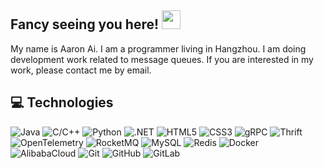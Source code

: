 ## Fancy seeing you here! <img src="https://raw.githubusercontent.com/aemmadi/aemmadi/master/wave.gif" width="30px">
My name is Aaron Ai. I am a programmer living in Hangzhou. I am doing development work related to message queues. If you are interested in my work, please contact me by email.

## 💻 Technologies

![Java](https://img.shields.io/badge/-Java-181717?logo=java&logoColor=red)
![C/C++](https://img.shields.io/badge/-C++-181717?logo=c)
![Python](https://img.shields.io/badge/-Python-181717?logo=python)
![.NET](https://img.shields.io/badge/-.NET-181717?logo=.net)
![HTML5](https://img.shields.io/badge/-HTML5-181717?logo=html5)
![CSS3](https://img.shields.io/badge/-CSS3-181717?logo=css3)
![gRPC](https://img.shields.io/badge/-gRPC-181717?logo=google)
![Thrift](https://img.shields.io/badge/-Thrift-181717?logo=facebook)
![OpenTelemetry](https://img.shields.io/badge/-OpenTelemetry-181717?logo=opentelemetry&logoColor=red)
![RocketMQ](https://img.shields.io/badge/-RocketMQ-181717?logo=apacherocketmq)
![MySQL](https://img.shields.io/badge/-MySQL-181717?logo=mysql)
![Redis](https://img.shields.io/badge/-Redis-181717?style=flat-square&logo=Redis)
![Docker](https://img.shields.io/badge/-Docker-181717?style=flat-square&logo=docker)
![AlibabaCloud](https://img.shields.io/badge/-AlibabaCloud-181717?logo=alibabacloud)
![Git](https://img.shields.io/badge/-Git-181717?style=flat-square&logo=git)
![GitHub](https://img.shields.io/badge/-GitHub-181717?style=flat-square&logo=github)
![GitLab](https://img.shields.io/badge/-GitLab-181717?style=flat-square&logo=gitlab)


<!-- <p align = "center">
 <img src="https://activity-graph.herokuapp.com/graph?username=aaron-ai&theme=redical">
</p> -->


<!-- https://github.com/abhisheknaiidu/awesome-github-profile-readme -->
